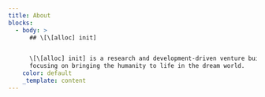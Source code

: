 ```yaml
---
title: About
blocks:
  - body: >
      ## \[\[alloc] init]


      \[\[alloc] init] is a research and development-driven venture builder firm
      focusing on bringing the humanity to life in the dream world.
    color: default
    _template: content
---
```


